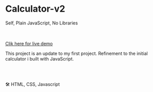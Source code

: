 <h1>Calculator-v2</h1>

<p>Self, Plain JavaScript, No Libraries</p>

<br>
<br>
<a href="https://calc-v2-anup.netlify.app/" target="_blank">Clik here for live demo</a>

This project is an update to my first project. Refinement to the initial calculator i built with JavaScript.

<br>
<br>

🛠 HTML, CSS, Javascript

